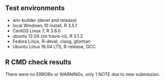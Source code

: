 ## Test environments
- win-builder (devel and release)
- local Windows 10 install, R 3.5.1
- CentOS Linux 7, R 3.6.0
- ubuntu 12.04 (on travis-ci), R 3.1.2
- Fedora Linux, R-devel, clang, gfortran
- Ubuntu Linux 16.04 LTS, R-release, GCC


## R CMD check results
There were no ERRORs or WARNINGs, only 1 NOTE due to new submission. 
